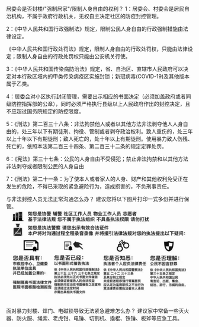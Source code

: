 居委会是否封楼/"强制居家"/限制人身自由的权利？
1：居委会、村委会是居民自治机构，不属于政府行政机关，无权自主决定社区的防疫封控管理。

2：《中华人民共和国行政强制法》规定，限制公民人身自由的行政强制措施由法律设定。

《中华人民共和国行政处罚法》规定，限制人身自由的行政处罚权，只能由法律设定；限制人身自由的行政处罚权只能由公安机关行使。

3：《中华人民共和国传染病防治法》规定，省、自治区、直辖市人民政府可以决定对本行政区域内的甲类传染病疫区实施封锁；新冠病毒(COVID-19)及其他版本属于乙类。

4：居委会对小区执行封闭管理，需要出示相应的书面决定（必须加盖政府或者同级防控指挥部的公章），同时必须严格执行县级以上人民政府作出的封控决定，且不应超过国务院规定的防控限度。

5：《刑法》第二百三十八条：非法拘禁他人或者以其他方法非法剥夺他人人身自由的，处三年以下有期徒刑、拘役、管制或者剥夺政治权利。致人重伤的，处三年以上十年以下有期徒刑；致人死亡的，处十年以上有期徒刑。使用暴力致人伤残、死亡的，依照本法第二百三十四条、第二百三十二条的规定定罪处罚。

6：《宪法》第三十七条：公民的人身自由不受侵犯；禁止非法拘禁和以其他方法非法剥夺或者限制公民的人身自由

7：《刑法》第二十一条：为了使本人或者家人的人身、财产和其他权利免受正在发生的危险，不得已采取的紧急避险行为，造成损害的，不负刑事责任。



与非法封控人员无法正常沟通怎么办？
建议您将以下图片打印一式多份并进行保管。
![](img/d8af06fb.jpeg)

面对暴力封楼、焊门、电磁锁导致无法紧急避难怎么办？
建议家中常备一些灭火器、防火服、绳索、老虎钳、电锤、切割机、撬棍、铁锤、板斧等应急工具。